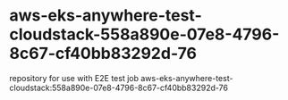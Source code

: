 # aws-eks-anywhere-test-cloudstack-558a890e-07e8-4796-8c67-cf40bb83292d-76
repository for use with E2E test job aws-eks-anywhere-test-cloudstack:558a890e-07e8-4796-8c67-cf40bb83292d-76

